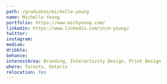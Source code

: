 ```yaml
---
path: /graduates/michelle-young
name: Michelle Young
portfolio: https://www.michyoung.com/
linkedin: https://www.linkedin.com/in/m-young/
twitter:
instagram:
medium:
dribble:
behance:
interestArea: Branding, Interactivity Design, Print Design
where: Toronto, Ontario
relocation: Yes
---
```


